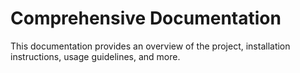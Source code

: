 # Comprehensive Documentation

This documentation provides an overview of the project, installation instructions, usage guidelines, and more.